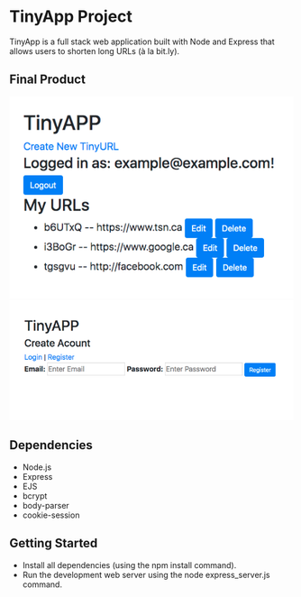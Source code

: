 # TinyApp Project 

TinyApp is a full stack web application built with Node and Express that allows users to shorten long URLs (à la bit.ly).

## Final Product

![Screenshot of URLs page](https://github.com/superskyy/TinyApp/blob/master/docs/urls-page.png?raw=true)
![Screenshot of register page](https://github.com/superskyy/TinyApp/blob/master/docs/register-page.png?raw=true)


## Dependencies 

- Node.js
- Express
- EJS
- bcrypt
- body-parser
- cookie-session

## Getting Started

- Install all dependencies (using the npm install command).
- Run the development web server using the node express_server.js command.